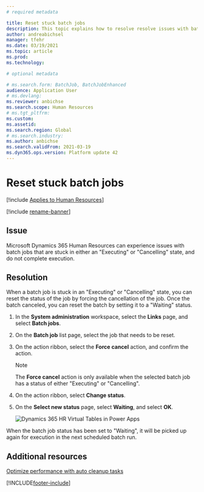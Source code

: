 ```yaml
---
# required metadata

title: Reset stuck batch jobs
description: This topic explains how to resolve resolve issues with batch jobs that are stuck.
author: andreabichsel
manager: tfehr
ms.date: 03/19/2021
ms.topic: article
ms.prod: 
ms.technology: 

# optional metadata

# ms.search.form: BatchJob, BatchJobEnhanced
audience: Application User
# ms.devlang: 
ms.reviewer: anbichse
ms.search.scope: Human Resources
# ms.tgt_pltfrm: 
ms.custom: 
ms.assetid: 
ms.search.region: Global
# ms.search.industry: 
ms.author: anbichse
ms.search.validFrom: 2021-03-19
ms.dyn365.ops.version: Platform update 42
---
```



# Reset stuck batch jobs

[!include [Applies to Human Resources](../includes/applies-to-hr.md)]

[!include [rename-banner](~/includes/cc-data-platform-banner.md)]

## Issue

Microsoft Dynamics 365 Human Resources can experience issues with batch jobs that are stuck in either an "Executing" or "Cancelling" state, and do not complete execution.

## Resolution

When a batch job is stuck in an "Executing" or "Cancelling" state, you can reset the status of the job by forcing the cancellation of the job. Once the batch canceled, you can reset the batch by setting it to a "Waiting" status.

1. In the **System administration** workspace, select the **Links** page, and select **Batch jobs**.

2. On the **Batch job** list page, select the job that needs to be reset. 

3. On the action ribbon, select the **Force cancel** action, and confirm the action.

   > [!NOTE]
   > The **Force cancel** action is only available when the selected batch job has a status of either "Executing" or "Cancelling".

4. On the action ribbon, select **Change status**.

5. On the **Select new status** page, select **Waiting**, and select **OK**.

   ![Dynamics 365 HR Virtual Tables in Power Apps](./media/hr-admin-reset-batch-status.png)

When the batch job status has been set to "Waiting", it will be picked up again for execution in the next scheduled batch run.

## Additional resources

[Optimize performance with auto cleanup tasks](hr-admin-troubleshooting-batch-history.md)


[!INCLUDE[footer-include](../includes/footer-banner.md)]
